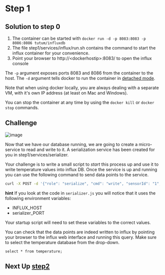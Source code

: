 # Step 1

## Solution to step 0

1. The container can be started with `docker run -d -p 8083:8083 -p 8086:8086 tutum/influxdb`
2. The file step1/services/influx/run.sh contains the command to start the influx container for your convenience.
3. Point your browser to http://\<dockerhostip\>:8083/ to open the influx console

The `-p` argument exposes ports 8083 and 8086 from the container to the host. The `-d` argument tells docker to run the container in [detached mode](https://docs.docker.com/engine/reference/run/#detached-d).

Note that when using docker locally, you are always dealing with a separate VM, with it's own IP address (at least on Mac and Windows).

You can stop the container at any time by using the `docker kill` or `docker stop` commands.

## Challenge
![image](../docs/step1.png)

Now that we have our database running, we are going to create a micro-service to read and write to it. A serialization service has been created for you in step1/services/serializer.

Your challenge is to write a small script to *start* this process up and use it to write temperature values into influx DB. Once the service is up and running you can use the following command to send data points to the service.

```sh
curl -X POST -d '{"role": "serialize", "cmd": "write", "sensorId": "1", "temperature": 32}' http://localhost:10000/act  --header "Content-Type:application/json"
```

__hint__ If you look at the code in `serializer.js` you will notice that it uses the following environment variables:

* INFLUX_HOST
* serializer_PORT

Your startup script will need to set these variables to the correct values.

You can check that the data points are indeed written to influx by pointing your browser to the influx web interface and running this query. Make sure to select the temperature database from the drop-down.

```
select * from temperature;
```

## Next Up [step2](../step2/README.md)
